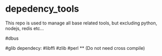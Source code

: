 # depedency_tools
This repo is used to manage all base related tools, but excluding python, nodejs, redis etc...

#dbus

#glib
    dependecy:
    #libffi
    #zlib
    #perl ** (Do not need cross compile) 

